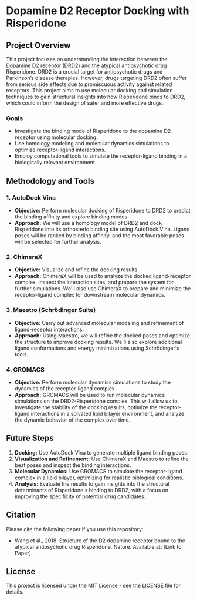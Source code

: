 # Dopamine D2 Receptor Docking with Risperidone

## Project Overview

This project focuses on understanding the interaction between the Dopamine D2 receptor (DRD2) and the atypical antipsychotic drug Risperidone. DRD2 is a crucial target for antipsychotic drugs and Parkinson’s disease therapies. However, drugs targeting DRD2 often suffer from serious side effects due to promiscuous activity against related receptors. This project aims to use molecular docking and simulation techniques to gain structural insights into how Risperidone binds to DRD2, which could inform the design of safer and more effective drugs.

### Goals
- Investigate the binding mode of Risperidone to the dopamine D2 receptor using molecular docking.
- Use homology modeling and molecular dynamics simulations to optimize receptor-ligand interactions.
- Employ computational tools to simulate the receptor-ligand binding in a biologically relevant environment.
  
## Methodology and Tools

### 1. **AutoDock Vina**
- **Objective:** Perform molecular docking of Risperidone to DRD2 to predict the binding affinity and explore binding modes.
- **Approach:** We will use a homology model of DRD2 and dock Risperidone into its orthosteric binding site using AutoDock Vina. Ligand poses will be ranked by binding affinity, and the most favorable poses will be selected for further analysis.

### 2. **ChimeraX**
- **Objective:** Visualize and refine the docking results.
- **Approach:** ChimeraX will be used to analyze the docked ligand-receptor complex, inspect the interaction sites, and prepare the system for further simulations. We'll also use ChimeraX to prepare and minimize the receptor-ligand complex for downstream molecular dynamics.

### 3. **Maestro (Schrödinger Suite)**
- **Objective:** Carry out advanced molecular modeling and refinement of ligand-receptor interactions.
- **Approach:** Using Maestro, we will refine the docked poses and optimize the structure to improve docking results. We'll also explore additional ligand conformations and energy minimizations using Schrödinger's tools.

### 4. **GROMACS**
- **Objective:** Perform molecular dynamics simulations to study the dynamics of the receptor-ligand complex.
- **Approach:** GROMACS will be used to run molecular dynamics simulations on the DRD2-Risperidone complex. This will allow us to investigate the stability of the docking results, optimize the receptor-ligand interactions in a solvated lipid bilayer environment, and analyze the dynamic behavior of the complex over time.

## Future Steps
1. **Docking:** Use AutoDock Vina to generate multiple ligand binding poses.
2. **Visualization and Refinement:** Use ChimeraX and Maestro to refine the best poses and inspect the binding interactions.
3. **Molecular Dynamics:** Use GROMACS to simulate the receptor-ligand complex in a lipid bilayer, optimizing for realistic biological conditions.
4. **Analysis:** Evaluate the results to gain insights into the structural determinants of Risperidone's binding to DRD2, with a focus on improving the specificity of potential drug candidates.

## Citation
Please cite the following paper if you use this repository:
- Wang et al., 2018. Structure of the D2 dopamine receptor bound to the atypical antipsychotic drug Risperidone. Nature. Available at: [Link to Paper]

## License
This project is licensed under the MIT License - see the [LICENSE](LICENSE) file for details.
